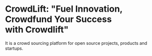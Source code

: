 # CrowdLift: "Fuel Innovation, Crowdfund Your Success with Crowdlift"
It is a crowd sourcing platform for open source projects, products and startups.
